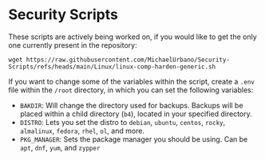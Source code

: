 # Security Scripts

These scripts are actively being worked on, if you would like to get the only one currently present in the repository:

`wget https://raw.githubusercontent.com/MichaelUrbano/Security-Scripts/refs/heads/main/Linux/linux-comp-harden-generic.sh`

If you want to change some of the variables within the script, create a `.env` file within the `/root` directory, in which you can set the following variables:
- `BAKDIR`: Will change the directory used for backups. Backups will be placed within a child directory (`b4`), located in your specified directory.
- `DISTRO`: Lets you set the distro to `debian`, `ubuntu`, `centos`, `rocky`, `almalinux`, `fedora`, `rhel`, `ol`, and more.
- `PKG_MANAGER`: Sets the package manager you should be using. Can be `apt`, `dnf`, `yum`, and `zypper`